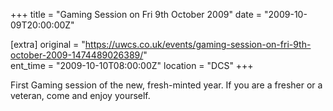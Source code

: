 +++
title = "Gaming Session on Fri 9th October 2009"
date = "2009-10-09T20:00:00Z"

[extra]
original = "https://uwcs.co.uk/events/gaming-session-on-fri-9th-october-2009-1474489026389/"    
ent_time = "2009-10-10T08:00:00Z"
location = "DCS"
+++

First Gaming session of the new, fresh-minted year. If you are a fresher or a veteran, come and enjoy yourself.

